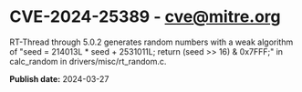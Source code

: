 # CVE-2024-25389 - cve@mitre.org

RT-Thread through 5.0.2 generates random numbers with a weak algorithm of "seed = 214013L * seed + 2531011L; return (seed >> 16) & 0x7FFF;" in calc_random in drivers/misc/rt_random.c.

**Publish date:** 2024-03-27

